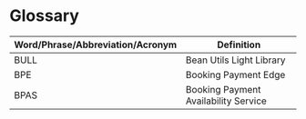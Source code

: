 <head>
    <title>Glossary</title>
</head>

# Glossary

| Word/Phrase/Abbreviation/Acronym | Definition                           |
|----------------------------------|--------------------------------------|
| BULL                             | Bean Utils Light Library             |
| BPE                              | Booking Payment Edge                 |
| BPAS                             | Booking Payment Availability Service |